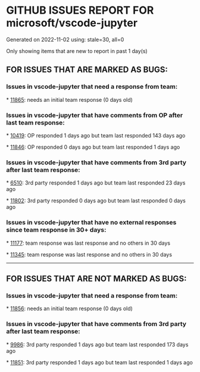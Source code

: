 
# GITHUB ISSUES REPORT FOR microsoft/vscode-jupyter


Generated on 2022-11-02 using: stale=30, all=0


Only showing items that are new to report in past 1 day(s)


## FOR ISSUES THAT ARE MARKED AS BUGS:


### Issues in vscode-jupyter that need a response from team:


\* [11865](https://github.com/microsoft/vscode-jupyter/issues/11865 "Adding new cell sometimes overlaps with existing cell and causes adjacent cell to shrink"): needs an initial team response (0 days old)

### Issues in vscode-jupyter that have comments from OP after last team response:


\* [10419](https://github.com/microsoft/vscode-jupyter/issues/10419 "Random files appearing in my trash bin everytime I open a Jupyter notebook"): OP responded 1 days ago but team last responded 143 days ago

\* [11846](https://github.com/microsoft/vscode-jupyter/issues/11846 "mouse scroll stops when cursor in polars output"): OP responded 0 days ago but team last responded 1 days ago

### Issues in vscode-jupyter that have comments from 3rd party after last team response:


\* [6510](https://github.com/microsoft/vscode-jupyter/issues/6510 "Jupyter extension creates countless empty ipynb (also creates &quot;checkpoint&quot; files after saving)"): 3rd party responded 1 days ago but team last responded 23 days ago

\* [11802](https://github.com/microsoft/vscode-jupyter/issues/11802 "Jupyter Notebook doesn't respect VS Code &quot;editor.folding&quot; setting"): 3rd party responded 0 days ago but team last responded 0 days ago

### Issues in vscode-jupyter that have no external responses since team response in 30+ days:


\* [11177](https://github.com/microsoft/vscode-jupyter/issues/11177 "Jupyter processes persist after closing VS-Code on Remote SSH"): team response was last response and no others in 30 days

\* [11345](https://github.com/microsoft/vscode-jupyter/issues/11345 "Failed to start the Kernel.  Kernel Python 3.10.6 64-bit is not usable."): team response was last response and no others in 30 days

---

## FOR ISSUES THAT ARE NOT MARKED AS BUGS:


### Issues in vscode-jupyter that need a response from team:


\* [11856](https://github.com/microsoft/vscode-jupyter/issues/11856 "Very long time to connect to kernel. "): needs an initial team response (0 days old)

### Issues in vscode-jupyter that have comments from 3rd party after last team response:


\* [9986](https://github.com/microsoft/vscode-jupyter/issues/9986 "Enhance the data viewer for Pandas dataframes in VSCode"): 3rd party responded 1 days ago but team last responded 173 days ago

\* [11851](https://github.com/microsoft/vscode-jupyter/issues/11851 "Take 2: Testing adoption of the new Python Extension API for discovering Python Environments"): 3rd party responded 1 days ago but team last responded 1 days ago
